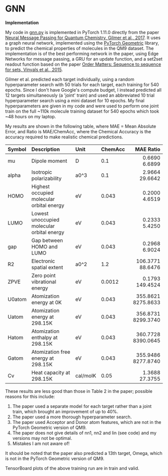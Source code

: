# GNN
<b>Implementation</b>

My code in <a href=https://github.com/redonovan/GNN/blob/main/gnn.py>gnn.py</a> is implemented in PyTorch 1.11.0 directly from the paper <a href=https://arxiv.org/abs/1704.01212>Neural Message Passing for Quantum Chemistry, Gilmer et al., 2017</a>.  It uses a graph neural network, implemented using the <a href=https://pytorch-geometric.readthedocs.io/en/stable/index.html>PyTorch Geometric</a> library, to predict the chemical properties of molecules in the QM9 dataset.  The implementation is of the best performing network in the paper, using Edge Networks for message passing, a GRU for an update function, and a set2set readout function based on the paper <a href=https://arxiv.org/abs/1511.06391>Order Matters: Sequence to sequence for sets, Vinyals et al., 2015</a>.  

Gilmer et al. predicted each target individually, using a random hyperparameter search with 50 trials for each target, each training for 540 epochs.  Since I don't have Google's compute budget, I instead predicted all 12 targets simultaneously (a 'joint' train) and used an abbreviated 10 trial hyperparameter search using a mini dataset for 10 epochs.  My final hyperparameters are given in my code and were used to perform one joint train on the full ~110k molecule training dataset for 540 epochs which took ~48 hours on my laptop.

My results are shown in the following table, where MAE = Mean Absolute Error, and Ratio is MAE/ChemAcc, where the Chemical Accuracy is the accuracy required to make realistic chemical predictions.

| Symbol | Description                                 | Unit     | ChemAcc |   MAE       Ratio |
| :--    | :-------------------------------------------|:---------|:--------|------------------:|
| mu     | Dipole moment                               | D        | 0.1     |   0.6690     6.6899 |
| alpha  | Isotropic polarizability                    | a0^3     | 0.1     |   2.9664    29.6642 |
| HOMO   | Highest occupied molecular orbital energy   | eV       | 0.043   |   0.2000     4.6519 |
| LUMO   | Lowest unoccupied molecular orbital energy  | eV       | 0.043   |   0.2333     5.4250 |
| gap    | Gap between HOMO and LUMO                   | eV       | 0.043   |   0.2968     6.9024 |
| R2     | Electronic spatial extent                   | a0^2     | 1.2     | 106.3771    88.6476 |
| ZPVE   | Zero point vibrational energy               | eV       | 0.0012  |   0.1793   149.4524 |
| U0atom | Atomization energy at 0K                    | eV       | 0.043   | 355.8621  8275.8633 |
| Uatom  | Atomization energy at 298.15K               | eV       | 0.043   | 356.8731  8299.3740 |
| Hatom  | Atomization enthalpy at 298.15K             | eV       | 0.043   | 360.7728  8390.0645 |
| Gatom  | Atomization free energy at 298.15K          | eV       | 0.043   | 355.9486  8277.8740 |
| Cv     | Heat capacity at 298.15K                    | cal/molK | 0.05    |   1.3688    27.3755 |

These results are less good than those in Table 2 in the paper; possible reasons for this include:

1. The paper used a separate model for each target rather than a joint train, which brought an improvement of up to 40%.
2. The paper used a more thorough hyperparameter search.
3. The paper used Acceptor and Donor atom features, which are not in the PyTorch Geometric version of QM9.
4. The paper does not give details of nn1, nn2 and lin (see code) and my versions may not be optimal.
5. Mistakes I am not aware of!

It should be noted that the paper also predicted a 13th target, Omega, which is not in the PyTorch Geometric version of QM9.

TensorBoard plots of the above training run are in train and valid.
